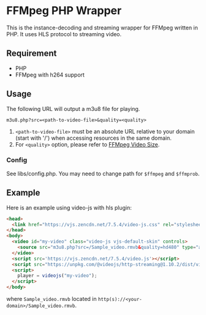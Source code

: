 # FFMpeg PHP Wrapper

This is the instance-decoding and streaming wrapper for FFMpeg written in PHP. It uses HLS protocol to streaming video.

## Requirement

- PHP
- FFMpeg with h264 support

## Usage

The following URL will output a m3u8 file for playing.

    m3u8.php?src=<path-to-video-file>&quality=<quality>

1. `<path-to-video-file>` must be an absolute URL relative to your domain (start with '/') when accessing resources in the same domain.
2. For `<quality>` option, please refer to [FFMpeg Video Size](https://ffmpeg.org/ffmpeg-all.html#Video-size).

### Config

See libs/config.php. You may need to change path for `$ffmpeg` and `$ffmprob`.

## Example

Here is an example using video-js with hls plugin:

```html
<head>
  <link href="https://vjs.zencdn.net/7.5.4/video-js.css" rel="stylesheet">
</head>
<body>
  <video id="my-video" class="video-js vjs-default-skin" controls>
    <source src="m3u8.php?src=/Sample_video.rmvb&quality=hd480" type="application/x-mpegURL">
  </video>
  <script src='https://vjs.zencdn.net/7.5.4/video.js'></script>
  <script src="https://unpkg.com/@videojs/http-streaming@1.10.2/dist/videojs-http-streaming.min.js"></script>
  <script>
    player = videojs("my-video");
  </script>
</body>
```

where `Sample_video.rmvb` located in `http(s)://<your-domain>/Sample_video.rmvb`.
